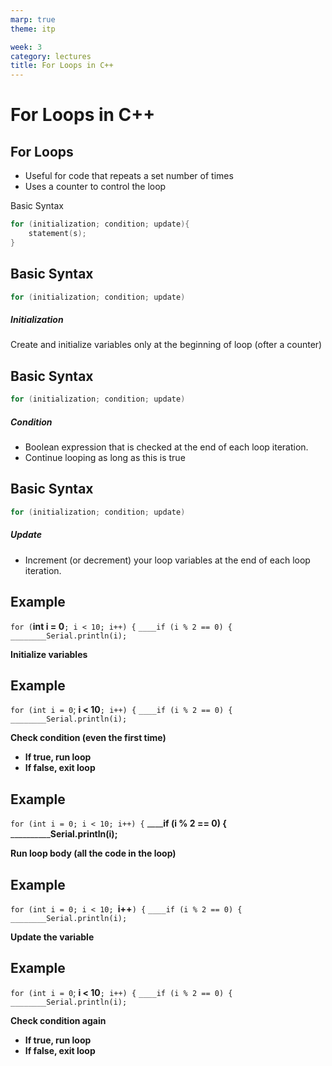 ```yaml
---
marp: true
theme: itp

week: 3
category: lectures
title: For Loops in C++
---
```


<!-- headingDivider: 2 -->

# For Loops in C++

## For Loops

- Useful for code that repeats a set number of times
- Uses a counter to control the loop

Basic Syntax

```c++
for (initialization; condition; update){
	statement(s);
}
```

## Basic Syntax

```c++
for (initialization; condition; update)
```

##### Initialization

Create and initialize variables only at the beginning of loop (ofter a counter)

## Basic Syntax

```c++
for (initialization; condition; update)
```

##### Condition

- Boolean expression that is checked at the end of each loop iteration.
- Continue looping as long as this is true

## Basic Syntax

```c++
for (initialization; condition; update)
```

##### Update

- Increment (or decrement) your loop variables at the end of each loop iteration.

## Example

`for (`**int i = 0**`; i < 10; i++) {`
`____if (i % 2 == 0) {`
`________Serial.println(i);
`



**Initialize variables**

## Example

`for (int i = 0`; **i < 10**`; i++) {`
`____if (i % 2 == 0) {`
`________Serial.println(i);
`



**Check condition (even the first time)**

- **If true, run loop**
- **If false, exit loop**

## Example

`for (int i = 0; i < 10; i++) {`
____**if (i % 2 == 0) {**
__________**Serial.println(i);**



**Run loop body (all the code in the loop)**

## Example

`for (int i = 0; i < 10; `**i++**`) {`
`____if (i % 2 == 0) {`
`________Serial.println(i);
`




**Update the variable**

## Example

`for (int i = 0`; **i < 10**`; i++) {`
`____if (i % 2 == 0) {`
`________Serial.println(i);
`



**Check condition again**

- **If true, run loop**
- **If false, exit loop**
